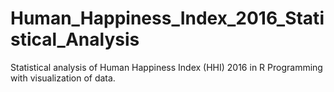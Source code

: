 # Human_Happiness_Index_2016_Statistical_Analysis
Statistical analysis of Human Happiness Index (HHI) 2016 in R Programming with visualization of data.
